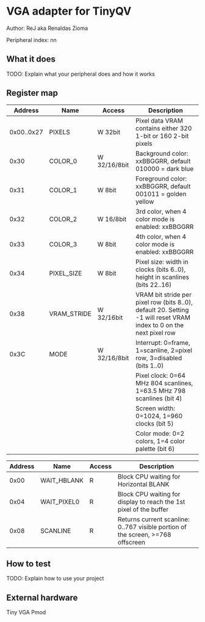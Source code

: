 <!---

This file is used to generate your project datasheet. Please fill in the information below and delete any unused
sections.

The peripheral index is the number TinyQV will use to select your peripheral.  You will pick a free
slot when raising the pull request against the main TinyQV repository, and can fill this in then.  You
also need to set this value as the PERIPHERAL_NUM in your test script.

You can also include images in this folder and reference them in the markdown. Each image must be less than
512 kb in size, and the combined size of all images must be less than 1 MB.
-->

# VGA adapter for TinyQV

Author: ReJ aka Renaldas Zioma

Peripheral index: nn

## What it does

TODO: Explain what your peripheral does and how it works

## Register map

| Address    | Name       | Access      | Description                                                      |
|------------|------------|-------------|------------------------------------------------------------------|
| 0x00..0x27 | PIXELS     | W 32bit     | Pixel data VRAM contains either 320 1-bit or 160 2-bit pixels    |
| 0x30       | COLOR_0    | W 32/16/8bit| Background color: xxBBGGRR, default 010000 = dark blue           |
| 0x31       | COLOR_1    | W 8bit      | Foreground color: xxBBGGRR, default 001011 = golden yellow       |
| 0x32       | COLOR_2    | W 16/8bit   | 3rd color, when 4 color mode is enabled: xxBBGGRR                |
| 0x33       | COLOR_3    | W 8bit      | 4th color, when 4 color mode is enabled: xxBBGGRR                |
| 0x34       | PIXEL_SIZE | W 8bit      | Pixel size: width in clocks (bits 6..0), height in scanlines (bits 22..16) |
| 0x38       | VRAM_STRIDE| W 32/16bit	| VRAM bit stride per pixel row (bits 8..0), default 20. Setting -1 will reset VRAM index to 0 on the next pixel row |
| 0x3C	     | MODE	      | W	32/16/8bit| Interrupt: 0=frame, 1=scanline, 2=pixel row, 3=disabled (bits 1..0) |
|            |            |          | Pixel clock: 0=64 MHz 804 scanlines, 1=63.5 MHz 798 scanlines (bit 4) |
|            |            |          | Screen width: 0=1024, 1=960 clocks (bit 5) |
|            |            |          | Color mode: 0=2 colors, 1=4 color palette (bit 6) |

| Address | Name        | Access | Description                                                  |
|---------|-------------|--------|--------------------------------------------------------------|
| 0x00    | WAIT_HBLANK | R      | Block CPU waiting for Horizontal BLANK                       |
| 0x04    | WAIT_PIXEL0 | R      | Block CPU waiting for display to reach the 1st pixel of the buffer |
| 0x08    | SCANLINE    | R      | Returns current scanline: 0..767 visible portion of the screen, >=768 offscreen |

## How to test

TODO: Explain how to use your project

## External hardware

Tiny VGA Pmod
